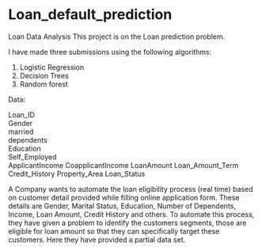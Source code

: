 # Loan_default_prediction
Loan Data Analysis
This project is on the Loan prediction problem. 

I have made three submissions using the following algorithms:
1) Logistic Regression
2) Decision Trees
3) Random forest 

Data:

Loan_ID 		
Gender			
married			
dependents  	
Education		
Self_Employed	
ApplicantIncome	
CoapplicantIncome
LoanAmount
Loan_Amount_Term
Credit_History
Property_Area
Loan_Status

A Company wants to automate the loan eligibility process (real time) based on customer detail provided while filling online application form. These details are Gender, Marital Status, Education, Number of Dependents, Income, Loan Amount, Credit History and others. To automate this process, they have given a problem to identify the customers segments, those are eligible for loan amount so that they can specifically target these customers. Here they have provided a partial data set.
